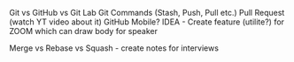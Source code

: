 Git vs GitHub vs Git Lab
Git Commands (Stash, Push, Pull etc.)
Pull Request (watch YT video about it)
GitHub Mobile?
IDEA - Create feature (utilite?) for ZOOM which can draw body for speaker

Merge vs Rebase vs Squash - create notes for interviews